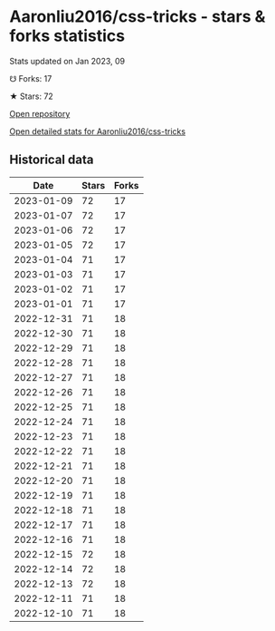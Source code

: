 # Aaronliu2016/css-tricks - stars & forks statistics

Stats updated on Jan 2023, 09

☋ Forks: 17

★ Stars: 72

[Open repository](https://github.com/Aaronliu2016/css-tricks)

[Open detailed stats for Aaronliu2016/css-tricks](https://reviewgithub.com/rep/Aaronliu2016/css-tricks)

## Historical data
| Date | Stars | Forks |
|------|-------|-------|
| 2023-01-09 | 72 | 17 | 
| 2023-01-07 | 72 | 17 | 
| 2023-01-06 | 72 | 17 | 
| 2023-01-05 | 72 | 17 | 
| 2023-01-04 | 71 | 17 | 
| 2023-01-03 | 71 | 17 | 
| 2023-01-02 | 71 | 17 | 
| 2023-01-01 | 71 | 17 | 
| 2022-12-31 | 71 | 18 | 
| 2022-12-30 | 71 | 18 | 
| 2022-12-29 | 71 | 18 | 
| 2022-12-28 | 71 | 18 | 
| 2022-12-27 | 71 | 18 | 
| 2022-12-26 | 71 | 18 | 
| 2022-12-25 | 71 | 18 | 
| 2022-12-24 | 71 | 18 | 
| 2022-12-23 | 71 | 18 | 
| 2022-12-22 | 71 | 18 | 
| 2022-12-21 | 71 | 18 | 
| 2022-12-20 | 71 | 18 | 
| 2022-12-19 | 71 | 18 | 
| 2022-12-18 | 71 | 18 | 
| 2022-12-17 | 71 | 18 | 
| 2022-12-16 | 71 | 18 | 
| 2022-12-15 | 72 | 18 | 
| 2022-12-14 | 72 | 18 | 
| 2022-12-13 | 72 | 18 | 
| 2022-12-11 | 71 | 18 | 
| 2022-12-10 | 71 | 18 | 

